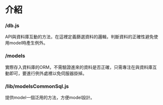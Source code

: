 # 介紹
### /db.js  
API與資料庫互動的方法，在這裡定義篩選資料的邏輯，判斷資料的正確性避免使用model時產生例外。  
### /models
實際存入資料庫的ORM，不需驗證進來的資料是否正確，只需專注在與資料庫互動即可，要進行例外處裡以免伺服器掛掉。  
### /lib/modelsCommonSql.js
提供model一個泛用的方法，方便model設計。  